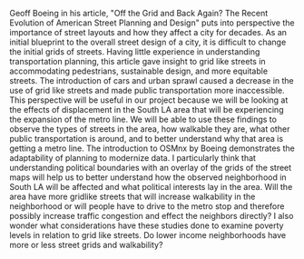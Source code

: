 Geoff Boeing in his article, "Off the Grid and Back Again? The Recent Evolution of American Street Planning and Design" puts into perspective the importance 
of street layouts and how they affect a city for decades. As an initial blueprint to the overall street design of a city, it is difficult to change the initial 
grids of streets. Having little experience in understanding transportation planning, this article gave insight to grid like streets in accommodating pedestrians, 
sustainable design, and more equitable streets. The introduction of cars and urban sprawl caused a decrease in the use of grid like streets and made public transportation more inaccessible. This perspective will be useful in our project because we will be looking at the effects of displacement in the South LA area that will be experiencing the expansion of the metro line. We will be able to use these findings to observe the types of streets in the area, how walkable they are, what other public transportation is around, and to better understand why that area is getting a metro line. 
The introduction to OSMnx by Boeing demonstrates the adaptability of planning to modernize data. I particularly think that understanding political boundaries with 
an overlay of the grids of the street maps will help us to better understand how the observed neighborhood in South LA will be affected and what political 
interests lay in the area. Will the area have more gridlike streets that will increase walkability in the neighborhood or will people have to drive to the
metro stop and therefore possibly increase traffic congestion and effect the neighbors directly? I also wonder what considerations have these studies done to 
examine poverty levels in relation to grid like streets. Do lower income neighborhoods have more or less street grids and walkability? 
